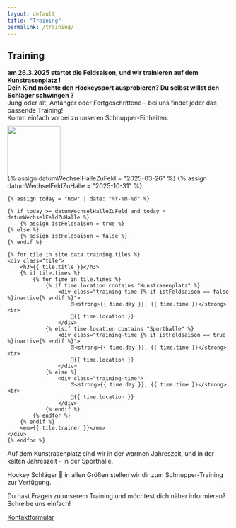 ```yaml
---
layout: default
title: "Training"
permalink: /training/
---
```


## Training

<div class="aligned-content">
<strong>am 26.3.2025 startet die Feldsaison, und wir trainieren auf dem Kunstrasenplatz !  </strong>   <br>


<strong>
Dein Kind möchte den Hockeysport ausprobieren? Du selbst willst den Schläger schwingen ?
</strong>  
<br>
Jung oder alt, Anfänger oder Fortgeschrittene – bei uns findet jeder das passende Training!  
<br>
Komm einfach vorbei zu unseren Schnupper-Einheiten.
<div class="aligned-content" data-aos="fade-up" data-aos-delay="200" >
<img src="../assets/images/training/schnuppern.png" style="width: 120px; height: auto; transform: translateY(10px);" />
</div>



<div class="tiles-container">
    {% assign datumWechselHalleZuFeld = "2025-03-26" %}
    {% assign datumWechselFeldZuHalle = "2025-10-31" %}

    {% assign today = "now" | date: "%Y-%m-%d" %}

    {% if today >= datumWechselHalleZuFeld and today < datumWechselFeldZuHalle %}
        {% assign istFeldsaison = true %}
    {% else %}
        {% assign istFeldsaison = false %}
    {% endif %}

    {% for tile in site.data.training.tiles %}
    <div class="tile">
        <h3>{{ tile.title }}</h3>
        {% if tile.times %}
            {% for time in tile.times %}
                {% if time.location contains "Kunstrasenplatz" %}
                    <div class="training-time {% if istFeldsaison == false %}inactive{% endif %}">
                        ⏰<strong>{{ time.day }}, {{ time.time }}</strong> <br>
                        📍{{ time.location }}
                    </div>
                {% elsif time.location contains "Sporthalle" %}
                    <div class="training-time {% if istFeldsaison == true %}inactive{% endif %}">
                        ⏰<strong>{{ time.day }}, {{ time.time }}</strong> <br>
                        📍{{ time.location }}
                    </div>
                {% else %}
                    <div class="training-time">
                        ⏰<strong>{{ time.day }}, {{ time.time }}</strong> <br>
                        📍{{ time.location }}
                    </div>
                {% endif %}
            {% endfor %}
        {% endif %}
        <em>{{ tile.trainer }}</em>
    </div>
    {% endfor %}
</div>
<div class="aligned-content">
Auf dem Kunstrasenplatz sind wir in der warmen Jahreszeit, und in der kalten Jahreszeit - in der Sporthalle. 

Hockey Schläger 🏑 in allen Größen stellen wir dir zum Schnupper-Training zur Verfügung.

Du hast Fragen zu unserem Training und möchtest dich näher informieren? Schreibe uns einfach!  
</div>
<span class="email-highlight"><a href="/kontakt/">Kontaktformular</a></span>

